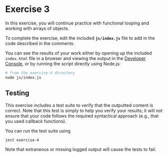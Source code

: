 # Exercise 3

In this exercise, you will continue practice with functional looping and working with arrays of objects.

To complete the exercise, edit the included **`js/index.js`** file to add in the code described in the comments.

You can see the results of your work either by opening up the included `index.html` file in a browser and viewing the output in the [Developer Console](https://developers.google.com/web/tools/chrome-devtools/console/), or by running the script directly using Node.js:

```bash
# from the exercise-4 directory
node js/index.js
```


## Testing
This exercise includes a test suite to verify that the outputted content is correct. Note that this test is simply to help you verify your results; it will not ensure that your code follows the required syntactical approach (e.g., that you used callback functions).

You can run the test suite using

```bash
jest exercise-4
```

Note that extraneous or missing logged output will cause the tests to fail.
